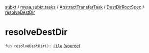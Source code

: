 [subkt](../../../index.md) / [myaa.subkt.tasks](../../index.md) / [AbstractTransferTask](../index.md) / [DestDirRootSpec](index.md) / [resolveDestDir](./resolve-dest-dir.md)

# resolveDestDir

`fun resolveDestDir(): `[`File`](https://docs.oracle.com/javase/9/docs/api/java/io/File.html) [(source)](https://github.com/Myaamori/SubKt/blob/master/src/main/kotlin/myaa/subkt/tasks/tasks.kt#L1653)